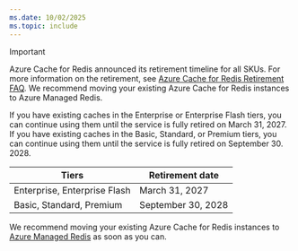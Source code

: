 ```yaml
---
ms.date: 10/02/2025
ms.topic: include
---
```


> [!IMPORTANT]
> Azure Cache for Redis announced its retirement timeline for all SKUs.  For more information on the retirement, see [Azure Cache for Redis Retirement FAQ](../retirement-faq). We recommend moving your existing Azure Cache for Redis instances to Azure Managed Redis.
>
> If you have existing caches in the Enterprise or Enterprise Flash tiers, you can continue using them until the service is fully retired on  March 31, 2027.
> If you have existing caches in the Basic, Standard, or Premium tiers, you can continue using them until the service is fully retired on September 30. 2028.
> 
> | Tiers                        | Retirement date    |
> |------------------------------|--------------------|
> | Enterprise, Enterprise Flash | March 31, 2027     |
> | Basic, Standard, Premium     | September 30, 2028 |
> 
> We recommend moving your existing Azure Cache for Redis instances to [Azure Managed Redis](../../redis/migrate/migrate-overview) as soon as you can.

